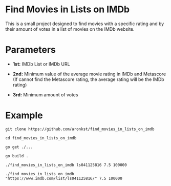 # Find Movies in Lists on IMDb

This is a small project designed to find movies with a specific rating and by their amount of votes in a list of movies on the IMDb website.

# Parameters

- **1st:** IMDb List or IMDb URL

- **2nd:** Minimum value of the average movie rating in IMDb and Metascore (If cannot find the Metascore rating, the average rating will be the IMDb rating)

- **3rd:** Minimum amount of votes

# Example

`git clone https://github.com/aronkst/find_movies_in_lists_on_imdb`

`cd find_movies_in_lists_on_imdb`

`go get ./...`

`go build .`

`./find_movies_in_lists_on_imdb ls041125816 7.5 100000`

`./find_movies_in_lists_on_imdb "https://www.imdb.com/list/ls041125816/" 7.5 100000`
